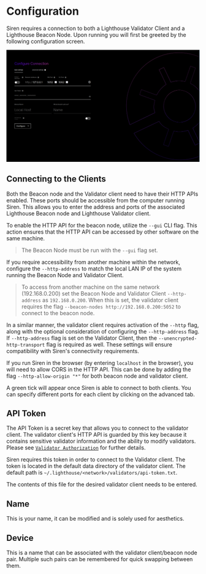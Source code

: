 # Configuration

Siren requires a connection to both a Lighthouse Validator Client
and a Lighthouse Beacon Node. Upon running you will first be greeted by the
following configuration screen.

![ui-configuration](./imgs/ui-configuration.png)

## Connecting to the Clients

Both the Beacon node and the Validator client need to have their HTTP APIs enabled. These ports should be accessible from the computer running Siren. This allows you to enter the address and ports of the associated Lighthouse
Beacon node and Lighthouse Validator client.

To enable the HTTP API for the beacon node, utilize the `--gui` CLI flag. This action ensures that the HTTP API can be accessed by other software on the same machine.

> The Beacon Node must be run with the `--gui` flag set.

If you require accessibility from another machine within the network, configure the `--http-address` to match the local LAN IP of the system running the Beacon Node and Validator Client.

> To access from another machine on the same network (192.168.0.200) set the Beacon Node and Validator Client `--http-address` as `192.168.0.200`. When this is set, the validator client requires the flag `--beacon-nodes http://192.168.0.200:5052` to connect to the beacon node.

In a similar manner, the validator client requires activation of the `--http` flag, along with the optional consideration of configuring the `--http-address` flag. If `--http-address` flag is set on the Validator Client, then the `--unencrypted-http-transport` flag is required as well. These settings will ensure compatibility with Siren's connectivity requirements.

If you run Siren in the browser (by entering `localhost` in the browser), you will need to allow CORS in the HTTP API. This can be done by adding the flag `--http-allow-origin "*"` for both beacon node and validator client.

A green tick will appear once Siren is able to connect to both clients. You
can specify different ports for each client by clicking on the advanced tab.

## API Token

The API Token is a secret key that allows you to connect to the validator
client. The validator client's HTTP API is guarded by this key because it
contains sensitive validator information and the ability to modify
validators. Please see [`Validator Authorization`](./api-vc-auth-header.md)
for further details.

Siren requires this token in order to connect to the Validator client.
The token is located in the default data directory of the validator
client. The default path is
`~/.lighthouse/<network>/validators/api-token.txt`.

The contents of this file for the desired validator client needs to be
entered.

## Name

This is your name, it can be modified and is solely used for aesthetics.

## Device

This is a name that can be associated with the validator client/beacon
node pair. Multiple such pairs can be remembered for quick swapping between
them.
